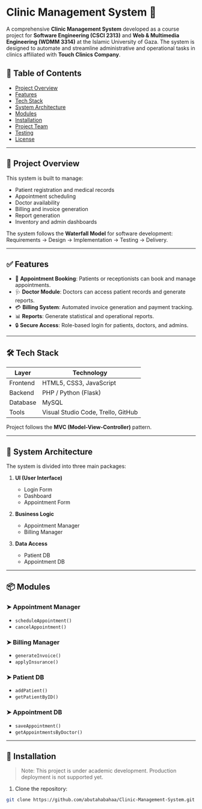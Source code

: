 # Clinic Management System 🏥

A comprehensive **Clinic Management System** developed as a course project for **Software Engineering (CSCI 2313)** and **Web & Multimedia Engineering (WDMM 3314)** at the Islamic University of Gaza. The system is designed to automate and streamline administrative and operational tasks in clinics affiliated with **Touch Clinics Company**.

## 📌 Table of Contents

- [Project Overview](#project-overview)
- [Features](#features)
- [Tech Stack](#tech-stack)
- [System Architecture](#system-architecture)
- [Modules](#modules)
- [Installation](#installation)
- [Project Team](#project-team)
- [Testing](#testing)
- [License](#license)

---

## 📖 Project Overview

This system is built to manage:
- Patient registration and medical records
- Appointment scheduling
- Doctor availability
- Billing and invoice generation
- Report generation
- Inventory and admin dashboards

The system follows the **Waterfall Model** for software development: Requirements → Design → Implementation → Testing → Delivery.

---

## ✅ Features

- 📅 **Appointment Booking**: Patients or receptionists can book and manage appointments.
- 🩺 **Doctor Module**: Doctors can access patient records and generate reports.
- 💳 **Billing System**: Automated invoice generation and payment tracking.
- 📊 **Reports**: Generate statistical and operational reports.
- 🔒 **Secure Access**: Role-based login for patients, doctors, and admins.

---

## 🛠️ Tech Stack

| Layer       | Technology              |
|-------------|--------------------------|
| Frontend    | HTML5, CSS3, JavaScript |
| Backend     | PHP / Python (Flask)    |
| Database    | MySQL                   |
| Tools       | Visual Studio Code, Trello, GitHub |

Project follows the **MVC (Model-View-Controller)** pattern.

---

## 🧱 System Architecture

The system is divided into three main packages:

1. **UI (User Interface)**  
   - Login Form  
   - Dashboard  
   - Appointment Form

2. **Business Logic**  
   - Appointment Manager  
   - Billing Manager

3. **Data Access**  
   - Patient DB  
   - Appointment DB

---

## 📦 Modules

### ➤ Appointment Manager
- `scheduleAppointment()`
- `cancelAppointment()`

### ➤ Billing Manager
- `generateInvoice()`
- `applyInsurance()`

### ➤ Patient DB
- `addPatient()`
- `getPatientByID()`

### ➤ Appointment DB
- `saveAppointment()`
- `getAppointmentsByDoctor()`

---

## 🚀 Installation

> Note: This project is under academic development. Production deployment is not supported yet.

1. Clone the repository:
```bash
git clone https://github.com/abutahabahaa/Clinic-Management-System.git

